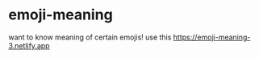 # emoji-meaning
want to know meaning of certain emojis! use this
https://emoji-meaning-3.netlify.app
